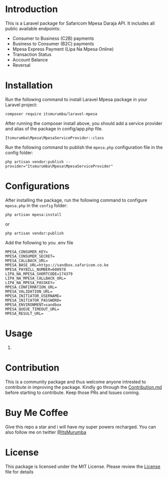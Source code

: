 # Introduction
This is a Laravel package for Safaricom Mpesa Daraja API. It includes all public available endpoints:

* Consumer to Business (C2B) payments
* Business to Consumer (B2C) payments
* Mpesa Express Payment (Lipa Na Mpesa Online)
* Transaction Status
* Account Balance
* Reversal

# Installation

Run the following command to install Laravel Mpesa package in your Laravel project:

````
composer require itsmurumba/laravel-mpesa
````

After running the composer install above, you should add a service provider and alias of the package in config/app.php file.

````
Itsmurumba\Mpesa\MpesaServiceProvider::class
````

Run the following command to publish the `mpesa.php` configuration file in the config folder:
````
php artisan vendor:publish --provider="Itsmurumba\Mpesa\MpesaServiceProvider"
````
# Configurations

After installing the package, run the following command to configure `mpesa.php` in the `config` folder:

````
php artisan mpesa:install
````

or 
````
php artisan vendor:publish
````

Add the following to you .env file

````
MPESA_CONSUMER_KEY=
MPESA_CONSUMER_SECRET=
MPESA_CALLBACK_URL=
MPESA_BASE_URL=https://sandbox.safaricom.co.ke
MPESA_PAYBILL_NUMBER=600978
LIPA_NA_MPESA_SHORTCODE=174379
LIPA_NA_MPESA_CALLBACK_URL=
LIPA_NA_MPESA_PASSKEY=
MPESA_CONFIRMATION_URL=
MPESA_VALIDATION_URL=
MPESA_INITIATOR_USERNAME=
MPESA_INITIATOR_PASSWORD=
MPESA_ENVIRONMENT=sandbox
MPESA_QUEUE_TIMEOUT_URL=
MPESA_RESULT_URL=
````

# Usage

1. 


# Contribution
This is a community package and thus welcome anyone intrested to contribute in improving the package. Kindly go through the [Contribution.md](Contribution.md) before starting to contribute. Keep those PRs and Issues coming.

# Buy Me Coffee
Give this repo a star and i will have my super powers recharged. You can also follow me on twitter [@ItsMurumba](https://twitter.com/ItsMurumba)

# License
This package is licensed under the MIT License. Please review the [License](LICENSE.md) file for details








